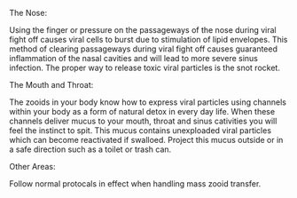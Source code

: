 The Nose:

Using the finger or pressure on the passageways of the nose during viral fight off causes viral cells to burst due to stimulation of lipid envelopes. This method of clearing passageways during viral fight off causes guaranteed inflammation of the nasal cavities and will lead to more severe sinus infection. The proper way to release toxic viral particles is the snot rocket.

The Mouth and Throat:

The zooids in your body know how to express viral particles using channels within your body as a form of natural detox in every day life. When these channels deliver mucus to your mouth, throat and sinus cativities you will feel the instinct to spit. This mucus contains unexploaded viral particles which can become reactivated if swalloed. Project this mucus outside or in a safe direction such as a toilet or trash can.

Other Areas:

Follow normal protocals in effect when handling mass zooid transfer.
